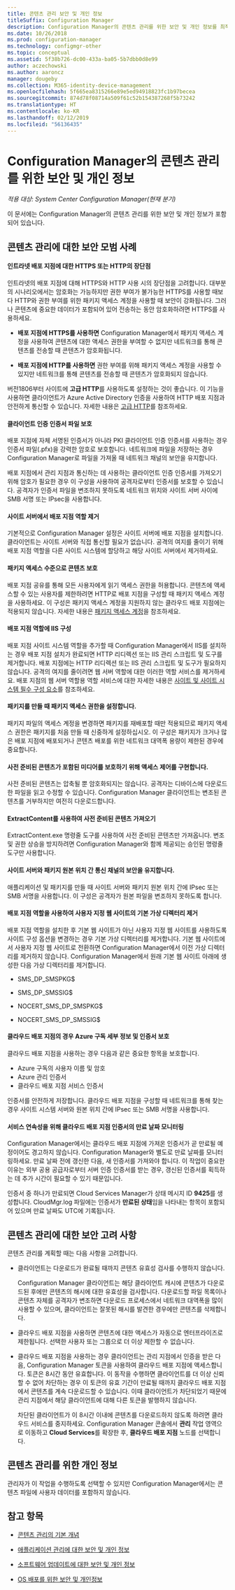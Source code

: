 ```yaml
---
title: 콘텐츠 관리 보안 및 개인 정보
titleSuffix: Configuration Manager
description: Configuration Manager의 콘텐츠 관리를 위한 보안 및 개인 정보를 최적화합니다.
ms.date: 10/26/2018
ms.prod: configuration-manager
ms.technology: configmgr-other
ms.topic: conceptual
ms.assetid: 5f38b726-dc00-433a-ba05-5b7dbb0d8e99
author: aczechowski
ms.author: aaroncz
manager: dougeby
ms.collection: M365-identity-device-management
ms.openlocfilehash: 5f665ea8315266e89e5ed94918823fc1b97becea
ms.sourcegitcommit: 874d78f08714a509f61c52b154387268f5b73242
ms.translationtype: HT
ms.contentlocale: ko-KR
ms.lasthandoff: 02/12/2019
ms.locfileid: "56136435"
---
```

# <a name="security-and-privacy-for-content-management-in-configuration-manager"></a>Configuration Manager의 콘텐츠 관리를 위한 보안 및 개인 정보

*적용 대상: System Center Configuration Manager(현재 분기)*

이 문서에는 Configuration Manager의 콘텐츠 관리를 위한 보안 및 개인 정보가 포함되어 있습니다. 



##  <a name="BKMK_Security_ContentManagement"></a> 콘텐츠 관리에 대한 보안 모범 사례  


#### <a name="advantages-and-disadvantages-of-https-or-http-for-intranet-distribution-points"></a>인트라넷 배포 지점에 대한 HTTPS 또는 HTTP의 장단점
인트라넷의 배포 지점에 대해 HTTPS와 HTTP 사용 시의 장단점을 고려합니다. 대부분의 시나리오에서는 암호화는 가능하지만 권한 부여가 불가능한 HTTPS를 사용할 때보다 HTTP와 권한 부여를 위한 패키지 액세스 계정을 사용할 때 보안이 강화됩니다. 그러나 콘텐츠에 중요한 데이터가 포함되어 있어 전송하는 동안 암호화하려면 HTTPS를 사용하세요.  

-   **배포 지점에 HTTPS를 사용하면** Configuration Manager에서 패키지 액세스 계정을 사용하여 콘텐츠에 대한 액세스 권한을 부여할 수 없지만 네트워크를 통해 콘텐츠를 전송할 때 콘텐츠가 암호화됩니다.  

-   **배포 지점에 HTTP를 사용하면** 권한 부여를 위해 패키지 액세스 계정을 사용할 수 있지만 네트워크를 통해 콘텐츠를 전송할 때 콘텐츠가 암호화되지 않습니다.  

버전1806부터 사이트에 **고급 HTTP**를 사용하도록 설정하는 것이 좋습니다. 이 기능을 사용하면 클라이언트가 Azure Active Directory 인증을 사용하여 HTTP 배포 지점과 안전하게 통신할 수 있습니다. 자세한 내용은 [고급 HTTP](/sccm/core/plan-design/hierarchy/enhanced-http)를 참조하세요.

#### <a name="protect-the-client-authentication-certificate-file"></a>클라이언트 인증 인증서 파일 보호
배포 지점에 자체 서명된 인증서가 아니라 PKI 클라이언트 인증 인증서를 사용하는 경우 인증서 파일(.pfx)을 강력한 암호로 보호합니다. 네트워크에 파일을 저장하는 경우 Configuration Manager로 파일을 가져올 때 네트워크 채널의 보안을 유지합니다.

배포 지점에서 관리 지점과 통신하는 데 사용하는 클라이언트 인증 인증서를 가져오기 위해 암호가 필요한 경우 이 구성을 사용하여 공격자로부터 인증서를 보호할 수 있습니다. 공격자가 인증서 파일을 변조하지 못하도록 네트워크 위치와 사이트 서버 사이에 SMB 서명 또는 IPsec을 사용합니다.  

#### <a name="remove-the-distribution-point-role-from-the-site-server"></a>사이트 서버에서 배포 지점 역할 제거
기본적으로 Configuration Manager 설정은 사이트 서버에 배포 지점을 설치합니다. 클라이언트는 사이트 서버와 직접 통신할 필요가 없습니다. 공격의 여지를 줄이기 위해 배포 지점 역할을 다른 사이트 시스템에 할당하고 해당 사이트 서버에서 제거하세요.  

#### <a name="secure-content-at-the-package-access-level"></a>패키지 액세스 수준으로 콘텐츠 보호
배포 지점 공유를 통해 모든 사용자에게 읽기 액세스 권한을 허용합니다. 콘텐츠에 액세스할 수 있는 사용자를 제한하려면 HTTP로 배포 지점을 구성할 때 패키지 액세스 계정을 사용하세요. 이 구성은 패키지 액세스 계정을 지원하지 않는 클라우드 배포 지점에는 적용되지 않습니다. 자세한 내용은 [패키지 액세스 계정](/sccm/core/plan-design/hierarchy/accounts#package-access-account)을 참조하세요.

#### <a name="configure-iis-on-the-distribution-point-role"></a>배포 지점 역할에 IIS 구성
배포 지점 사이트 시스템 역할을 추가할 때 Configuration Manager에서 IIS를 설치하는 경우 배포 지점 설치가 완료되면 HTTP 리디렉션 또는 IIS 관리 스크립트 및 도구를 제거합니다. 배포 지점에는 HTTP 리디렉션 또는 IIS 관리 스크립트 및 도구가 필요하지 않습니다. 공격의 여지를 줄이려면 웹 서버 역할에 대한 이러한 역할 서비스를 제거하세요.  배포 지점의 웹 서버 역할용 역할 서비스에 대한 자세한 내용은 [사이트 및 사이트 시스템 필수 구성 요소](/sccm/core/plan-design/configs/site-and-site-system-prerequisites)를 참조하세요.  

#### <a name="set-package-access-permissions-when-you-create-the-package"></a>패키지를 만들 때 패키지 액세스 권한을 설정합니다.
패키지 파일의 액세스 계정을 변경하면 패키지를 재배포할 때만 적용되므로 패키지 액세스 권한은 패키지를 처음 만들 때 신중하게 설정하십시오. 이 구성은 패키지가 크거나 많은 배포 지점에 배포되거나 콘텐츠 배포를 위한 네트워크 대역폭 용량이 제한된 경우에 중요합니다.  

#### <a name="implement-access-controls-to-protect-media-that-contains-prestaged-content"></a>사전 준비된 콘텐츠가 포함된 미디어를 보호하기 위해 액세스 제어를 구현합니다.
사전 준비된 콘텐츠는 압축될 뿐 암호화되지는 않습니다. 공격자는 디바이스에 다운로드한 파일을 읽고 수정할 수 있습니다. Configuration Manager 클라이언트는 변조된 콘텐츠를 거부하지만 여전히 다운로드합니다.  

#### <a name="import-prestaged-content-with-extractcontent"></a>ExtractContent를 사용하여 사전 준비된 콘텐츠 가져오기
ExtractContent.exe 명령줄 도구를 사용하여 사전 준비된 콘텐츠만 가져옵니다. 변조 및 권한 상승을 방지하려면 Configuration Manager와 함께 제공되는 승인된 명령줄 도구만 사용합니다.  

#### <a name="secure-the-communication-channel-between-the-site-server-and-the-package-source-location"></a>사이트 서버와 패키지 원본 위치 간 통신 채널의 보안을 유지합니다.
애플리케이션 및 패키지를 만들 때 사이트 서버와 패키지 원본 위치 간에 IPsec 또는 SMB 서명을 사용합니다. 이 구성은 공격자가 원본 파일을 변조하지 못하도록 합니다.  

#### <a name="remove-default-virtual-directories-for-custom-website-with-the-distribution-point-role"></a>배포 지점 역할을 사용하여 사용자 지정 웹 사이트의 기본 가상 디렉터리 제거
배포 지점 역할을 설치한 후 기본 웹 사이트가 아닌 사용자 지정 웹 사이트를 사용하도록 사이트 구성 옵션을 변경하는 경우 기본 가상 디렉터리를 제거합니다. 기본 웹 사이트에서 사용자 지정 웹 사이트로 전환하면 Configuration Manager에서 이전 가상 디렉터리를 제거하지 않습니다. Configuration Manager에서 원래 기본 웹 사이트 아래에 생성한 다음 가상 디렉터리를 제거합니다.  

-   SMS_DP_SMSPKG$  

-   SMS_DP_SMSSIG$  

-   NOCERT_SMS_DP_SMSPKG$  

-   NOCERT_SMS_DP_SMSSIG$  


#### <a name="for-cloud-distribution-points-protect-your-azure-subscription-details-and-certificates"></a>클라우드 배포 지점의 경우 Azure 구독 세부 정보 및 인증서 보호
클라우드 배포 지점을 사용하는 경우 다음과 같은 중요한 항목을 보호합니다.
- Azure 구독의 사용자 이름 및 암호
- Azure 관리 인증서 
- 클라우드 배포 지점 서비스 인증서

인증서를 안전하게 저장합니다. 클라우드 배포 지점을 구성할 때 네트워크를 통해 찾는 경우 사이트 시스템 서버와 원본 위치 간에 IPsec 또는 SMB 서명을 사용합니다.  

#### <a name="for-service-continuity-monitor-the-expiry-date-of-the-cloud-distribution-point-certificates"></a>서비스 연속성을 위해 클라우드 배포 지점 인증서의 만료 날짜 모니터링
Configuration Manager에서는 클라우드 배포 지점에 가져온 인증서가 곧 만료될 예정이어도 경고하지 않습니다. Configuration Manager와 별도로 만료 날짜를 모니터링하세요. 만료 날짜 전에 갱신한 다음, 새 인증서를 가져와야 합니다. 이 작업이 중요한 이유는 외부 공용 공급자로부터 서버 인증 인증서를 받는 경우, 갱신된 인증서를 획득하는 데 추가 시간이 필요할 수 있기 때문입니다.  

 인증서 중 하나가 만료되면 Cloud Services Manager가 상태 메시지 ID **9425**를 생성합니다. CloudMgr.log 파일에는 인증서가 **만료된 상태**임을 나타내는 항목이 포함되어 있으며 만료 날짜도 UTC에 기록됩니다.  



## <a name="security-considerations-for-content-management"></a>콘텐츠 관리에 대한 보안 고려 사항  

콘텐츠 관리를 계획할 때는 다음 사항을 고려합니다.  

-   클라이언트는 다운로드가 완료될 때까지 콘텐츠 유효성 검사를 수행하지 않습니다.  

     Configuration Manager 클라이언트는 해당 클라이언트 캐시에 콘텐츠가 다운로드된 후에만 콘텐츠의 해시에 대한 유효성을 검사합니다. 다운로드할 파일 목록이나 콘텐츠 자체를 공격자가 변조하면 다운로드 프로세스에서 네트워크 대역폭을 많이 사용할 수 있으며, 클라이언트는 잘못된 해시를 발견한 경우에만 콘텐츠를 삭제합니다.  

-   클라우드 배포 지점을 사용하면 콘텐츠에 대한 액세스가 자동으로 엔터프라이즈로 제한됩니다. 선택한 사용자 또는 그룹으로 더 이상 제한할 수 없습니다.  

-   클라우드 배포 지점을 사용하는 경우 클라이언트는 관리 지점에서 인증을 받은 다음, Configuration Manager 토큰을 사용하여 클라우드 배포 지점에 액세스합니다. 토큰은 8시간 동안 유효합니다. 이 동작을 수행하면 클라이언트를 더 이상 신뢰할 수 없어 차단하는 경우 이 토큰의 유효 기간이 만료될 때까지 클라우드 배포 지점에서 콘텐츠를 계속 다운로드할 수 있습니다. 이때 클라이언트가 차단되었기 때문에 관리 지점에서 해당 클라이언트에 대해 다른 토큰을 발행하지 않습니다.  

     차단된 클라이언트가 이 8시간 이내에 콘텐츠를 다운로드하지 않도록 하려면 클라우드 서비스를 중지하세요. Configuration Manager 콘솔에서 **관리** 작업 영역으로 이동하고 **Cloud Services**를 확장한 후, **클라우드 배포 지점** 노드를 선택합니다.  



##  <a name="BKMK_Privacy_ContentManagement"></a> 콘텐츠 관리를 위한 개인 정보  

 관리자가 이 작업을 수행하도록 선택할 수 있지만 Configuration Manager에서는 콘텐츠 파일에 사용자 데이터를 포함하지 않습니다.  



## <a name="see-also"></a>참고 항목

- [콘텐츠 관리의 기본 개념](/sccm/core/plan-design/hierarchy/fundamental-concepts-for-content-management)  

- [애플리케이션 관리에 대한 보안 및 개인 정보](/sccm/apps/plan-design/security-and-privacy-for-application-management)  

- [소프트웨어 업데이트에 대한 보안 및 개인 정보](/sccm/sum/plan-design/security-and-privacy-for-software-updates)  

- [OS 배포를 위한 보안 및 개인정보](/sccm/osd/plan-design/security-and-privacy-for-operating-system-deployment)  
